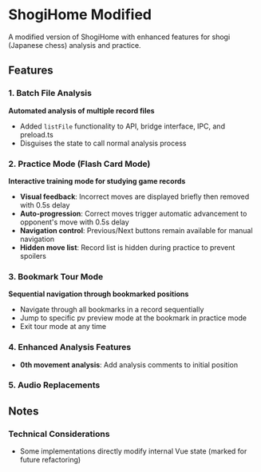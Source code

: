 
# ShogiHome Modified

A modified version of ShogiHome with enhanced features for shogi (Japanese chess) analysis and practice.

## Features

### 1. Batch File Analysis
**Automated analysis of multiple record files**
- Added `listFile` functionality to API, bridge interface, IPC, and preload.ts
- Disguises the state to call normal analysis process

### 2. Practice Mode (Flash Card Mode)
**Interactive training mode for studying game records**
- **Visual feedback**: Incorrect moves are displayed briefly then removed with 0.5s delay
- **Auto-progression**: Correct moves trigger automatic advancement to opponent's move with 0.5s delay
- **Navigation control**: Previous/Next buttons remain available for manual navigation
- **Hidden move list**: Record list is hidden during practice to prevent spoilers

### 3. Bookmark Tour Mode
**Sequential navigation through bookmarked positions**
- Navigate through all bookmarks in a record sequentially
- Jump to specific pv preview mode at the bookmark in practice mode
- Exit tour mode at any time

### 4. Enhanced Analysis Features
- **0th movement analysis**: Add analysis comments to initial position


### 5. Audio Replacements





## Notes

### Technical Considerations
- Some implementations directly modify internal Vue state (marked for future refactoring)




